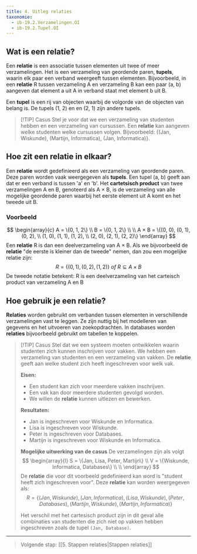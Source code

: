 ```yaml
---
title: 4. Uitleg relaties
taxonomie:
  - ib-19.2.Verzamelingen.OI
  - ib-19.2.Tupel.OI
---
```

## Wat is een relatie?
Een **relatie** is een associatie tussen elementen uit twee of meer verzamelingen. Het is een verzameling van geordende paren, **tupels**,  waarin elk paar een verband weergeeft tussen elementen. Bijvoorbeeld, in een **relatie** R tussen verzameling A en verzameling B kan een paar (a, b) aangeven dat element a uit A in verband staat met element b uit B.

Een **tupel** is een rij van objecten waarbij de volgorde van de objecten van belang is. De tupels (1, 2) en en (2, 1) zijn andere tupels.

> [!TIP] Casus 
> Stel je voor dat we een verzameling van studenten hebben en een verzameling van cursussen. Een **relatie** kan aangeven welke studenten welke cursussen volgen. Bijvoorbeeld: {(Jan, Wiskunde), (Martijn, Informatica), (Jan, Informatica)}.

## Hoe zit een relatie in elkaar?
Een **relatie** wordt gedefinieerd als een verzameling van geordende paren. Deze paren worden vaak weergegeven als **tupels**. Een tupel (a, b) geeft aan dat er een verband is tussen 'a' en 'b'. Het **cartetsisch product** van twee verzamelingen A en B, genoteerd als A × B, is de verzameling van alle mogelijke geordende paren waarbij het eerste element uit A komt en het tweede uit B.

### Voorbeeld
$$
\begin{array}{c}
    A = \{0, 1, 2\} \\ 
    B = \{0, 1, 2\} \\
    \\
    A × B = \{(0, 0), (0, 1), (0, 2),  \\
(1, 0), (1, 1), (1, 2),  \\
(2, 0), (2, 1), (2, 2)\}
\end{array}
$$
Een **relatie** R is dan een deelverzameling van A × B. Als we bijvoorbeeld de **relatie** "de eerste is kleiner dan de tweede" nemen, dan zou een mogelijke relatie zijn: $$ R = \{(0,1), (0, 2), (1, 2)\} \ of \ R \subseteq A × B  $$
De tweede notatie betekent: R is een deelverzameling van het carteisch product van verzameling A en B
## Hoe gebruik je een relatie?
**Relaties** worden gebruikt om verbanden tussen elementen in verschillende verzamelingen vast te leggen. Ze zijn nuttig bij het modelleren van gegevens en het uitvoeren van zoekopdrachten. In databases worden **relaties** bijvoorbeeld gebruikt om tabellen te koppelen.

> [!TIP] Casus 
> Stel dat we een systeem moeten ontwikkelen waarin studenten zich kunnen inschrijven voor vakken. We hebben een verzameling van studenten en een verzameling van vakken. De **relatie** geeft aan welke student zich heeft ingeschreven voor welk vak.
> 
> **Eisen:**
> - Een student kan zich voor meerdere vakken inschrijven.
> - Een vak kan door meerdere studenten gevolgd worden.
> - We willen de **relatie** kunnen uitlezen en bewerken.
> 
> **Resultaten:** 
> - Jan is ingeschreven voor Wiskunde en Informatica.
> - Lisa is ingeschreven voor Wiskunde.
> - Peter is ingeschreven voor Databases.
> - Martijn is ingeschreven voor Wiskunde en Informatica.
> 
> **Mogelijke uitwerking van de casus**
> De verzamelingen zijn als volgt
> $$
> \begin{array}{l}
>     S = \{Jan, Lisa, Peter, Martijn\} \\
>     V = \{Wiskunde, Informatica, Databases\} \\ \\
> \end{array}
> $$
> De **relatie** die voor dit voorbeeld gedefinieerd kan word is "student heeft zich ingeschreven voor". Deze **relatie** kan worden weergegeven als:
> $$
> R = \{(Jan, Wiskunde), (Jan, Informatica), (Lisa, Wiskunde), (Peter, Databases), (Martijn, Wiskunde), (Martijn, Informatica) \}
> $$
> 
> Het verschil met het cartesisch product zijn in dit geval alle combinaties van studenten die zich niet op vakken hebben ingeschreven zoals de tupel `(Jan, Database)`.

---

> Volgende stap: [[5. Stappen relaties|Stappen relaties]]
